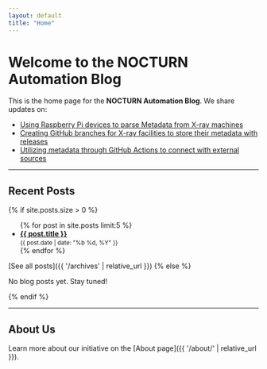 ```yaml
---
layout: default
title: "Home"
---
```


# Welcome to the NOCTURN Automation Blog

This is the home page for the **NOCTURN Automation Blog**. We share updates on:

- [Using Raspberry Pi devices to parse Metadata from X-ray machines](https://github.com/johntrue15/NOCTURN-X-ray-repo)
- [Creating GitHub branches for X-ray facilities to store their metadata with releases](https://github.com/johntrue15/NOCTURN-X-ray-repo/tree/main/agent)
- [Utilizing metadata through GitHub Actions to connect with external sources](https://github.com/johntrue15/NOCTURN-X-ray-repo/tree/main/.github)


---

## Recent Posts

{% if site.posts.size > 0 %}
<ul>
  {% for post in site.posts limit:5 %}
    <li>
      <strong><a href="{{ post.url | relative_url }}">{{ post.title }}</a></strong>  
      <br>
      <small>{{ post.date | date: "%b %d, %Y" }}</small>
    </li>
  {% endfor %}
</ul>

[See all posts]({{ '/archives' | relative_url }})
{% else %}
<p>No blog posts yet. Stay tuned!</p>
{% endif %}

---

## About Us

Learn more about our initiative on the [About page]({{ '/about/' | relative_url }}).

